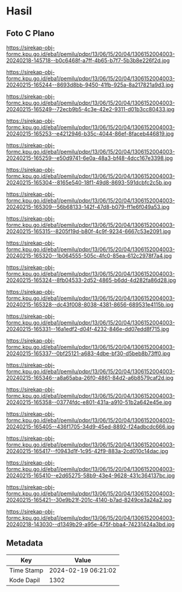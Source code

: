 # Hasil

## Foto C Plano

https://sirekap-obj-formc.kpu.go.id/eba1/pemilu/pdpr/13/06/15/20/04/1306152004003-20240218-145718--b0c6468f-a7ff-4b65-b7f7-5b3b8e226f2d.jpg

https://sirekap-obj-formc.kpu.go.id/eba1/pemilu/pdpr/13/06/15/20/04/1306152004003-20240215-165244--8693d8bb-9450-41fb-925a-8a217821a9d3.jpg

https://sirekap-obj-formc.kpu.go.id/eba1/pemilu/pdpr/13/06/15/20/04/1306152004003-20240215-165249--72ecb9b5-4c3e-42e2-9311-d01b3cc80433.jpg

https://sirekap-obj-formc.kpu.go.id/eba1/pemilu/pdpr/13/06/15/20/04/1306152004003-20240215-165253--e4212946-b35c-4044-86ef-8faceb446819.jpg

https://sirekap-obj-formc.kpu.go.id/eba1/pemilu/pdpr/13/06/15/20/04/1306152004003-20240215-165259--e50d9741-6e0a-48a3-bf48-4dcc167e3398.jpg

https://sirekap-obj-formc.kpu.go.id/eba1/pemilu/pdpr/13/06/15/20/04/1306152004003-20240215-165304--8165e540-18f1-49d8-8693-591dcbfc2c5b.jpg

https://sirekap-obj-formc.kpu.go.id/eba1/pemilu/pdpr/13/06/15/20/04/1306152004003-20240215-165309--56b68133-142f-47d8-b079-ff1e6f049a53.jpg

https://sirekap-obj-formc.kpu.go.id/eba1/pemilu/pdpr/13/06/15/20/04/1306152004003-20240215-165315--8205f19d-b80f-4c9f-9234-6667c53e2091.jpg

https://sirekap-obj-formc.kpu.go.id/eba1/pemilu/pdpr/13/06/15/20/04/1306152004003-20240215-165320--1b064555-505c-4fc0-85ea-612c2978f7a4.jpg

https://sirekap-obj-formc.kpu.go.id/eba1/pemilu/pdpr/13/06/15/20/04/1306152004003-20240215-165324--8fb04533-2d52-4865-b6dd-4d282fa86d28.jpg

https://sirekap-obj-formc.kpu.go.id/eba1/pemilu/pdpr/13/06/15/20/04/1306152004003-20240215-165328--dc43f008-8038-4381-8656-689531e4115b.jpg

https://sirekap-obj-formc.kpu.go.id/eba1/pemilu/pdpr/13/06/15/20/04/1306152004003-20240215-165331--16a1edf2-d04f-4232-846e-dd07edd8f715.jpg

https://sirekap-obj-formc.kpu.go.id/eba1/pemilu/pdpr/13/06/15/20/04/1306152004003-20240215-165337--0bf25121-a683-4dbe-bf30-d5beb8b73ff0.jpg

https://sirekap-obj-formc.kpu.go.id/eba1/pemilu/pdpr/13/06/15/20/04/1306152004003-20240215-165346--a8a65aba-26f0-4861-84d2-a6b8579caf2d.jpg

https://sirekap-obj-formc.kpu.go.id/eba1/pemilu/pdpr/13/06/15/20/04/1306152004003-20240215-165358--03774fdc-e801-431a-a910-51b2a642e45e.jpg

https://sirekap-obj-formc.kpu.go.id/eba1/pemilu/pdpr/13/06/15/20/04/1306152004003-20240215-165405--436f1705-34d9-45ed-8892-f24adbcdc666.jpg

https://sirekap-obj-formc.kpu.go.id/eba1/pemilu/pdpr/13/06/15/20/04/1306152004003-20240215-165417--f0943d1f-1c95-42f9-883a-2cd010c14dac.jpg

https://sirekap-obj-formc.kpu.go.id/eba1/pemilu/pdpr/13/06/15/20/04/1306152004003-20240215-165410--e2d65275-58b9-43e4-9628-431c364137bc.jpg

https://sirekap-obj-formc.kpu.go.id/eba1/pemilu/pdpr/13/06/15/20/04/1306152004003-20240215-165421--30e9b21f-201c-4140-b7ad-8249ce3a24a2.jpg

https://sirekap-obj-formc.kpu.go.id/eba1/pemilu/pdpr/13/06/15/20/04/1306152004003-20240218-143030--d1349b29-a95e-475f-bba4-74231424a3bd.jpg


## Metadata

| Key        | Value               |
| ---------- | ------------------- |
| Time Stamp | 2024-02-19 06:21:02 |
| Kode Dapil | 1302                |



